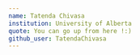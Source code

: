 ```yaml
---
name: Tatenda Chivasa
institution: University of Alberta
quote: You can go up from here !:)
github_user: TatendaChivasa
---
```

